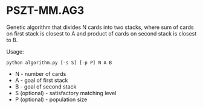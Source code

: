 # PSZT-MM.AG3

Genetic algorithm that divides N cards into two stacks, 
where sum of cards on first stack is closest to A 
and product of cards on second stack is closest to B.

Usage:

```
python algorithm.py [-s S] [-p P] N A B
```

* N - number of cards
* A - goal of first stack
* B - goal of second stack
* S (optional) - satisfactory matching level
* P (optional) - population size
